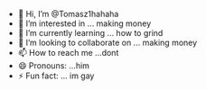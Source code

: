 - 👋 Hi, I’m @Tomasz1hahaha
- 👀 I’m interested in ... making money
- 🌱 I’m currently learning ... how to grind
- 💞️ I’m looking to collaborate on ... making money
- 📫 How to reach me ...dont
- 😄 Pronouns: ...him
- ⚡ Fun fact: ... im gay

<!---
Tomasz1hahaha/Tomasz1hahaha is a ✨ special ✨ repository because its `README.md` (this file) appears on your GitHub profile.
You can click the Preview link to take a look at your changes.
--->
